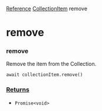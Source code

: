 [Reference](https://www.framer.com/developers/reference)
[CollectionItem](https://www.framer.com/developers/reference/plugins-collection-item)
remove
# remove
### remove
Remove the item from the Collection.
```
await collectionItem.remove()
```

### [Returns](https://www.framer.com/developers/reference/plugins-collection-item-remove#returns)
  * `Promise<void>`


